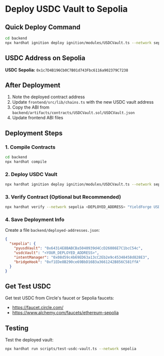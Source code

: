 # Deploy USDC Vault to Sepolia

## Quick Deploy Command

```bash
cd backend
npx hardhat ignition deploy ignition/modules/USDCVault.ts --network sepolia
```

## USDC Address on Sepolia
**USDC Sepolia:** `0x1c7D4B196Cb0C7B01d743Fbc6116a902379C7238`

## After Deployment

1. Note the deployed contract address
2. Update `frontend/src/lib/chains.ts` with the new USDC vault address
3. Copy the ABI from `backend/artifacts/contracts/USDCVault.sol/USDCVault.json`
4. Update frontend ABI files

## Deployment Steps

### 1. Compile Contracts
```bash
cd backend
npx hardhat compile
```

### 2. Deploy USDC Vault
```bash
npx hardhat ignition deploy ignition/modules/USDCVault.ts --network sepolia
```

### 3. Verify Contract (Optional but Recommended)
```bash
npx hardhat verify --network sepolia <DEPLOYED_ADDRESS> "YieldForge USDC Vault" "yfUSDC" "0x1c7D4B196Cb0C7B01d743Fbc6116a902379C7238"
```

### 4. Save Deployment Info

Create a file `backend/deployed-addresses.json`:
```json
{
  "sepolia": {
    "pyusdVault": "0x64314E8BABCBa5040939d4CcD26086E7C1bcC54c",
    "usdcVault": "<YOUR_DEPLOYED_ADDRESS>",
    "intentManager": "0x08d59c4b69ED63a13cC2Eb2e9c45348458d828E3",
    "bridgeHook": "0xf1EDe8B290ce69BbD16B3a3661242B856C581ffA"
  }
}
```

## Get Test USDC

Get test USDC from Circle's faucet or Sepolia faucets:
- https://faucet.circle.com/
- https://www.alchemy.com/faucets/ethereum-sepolia

## Testing

Test the deployed vault:
```bash
npx hardhat run scripts/test-usdc-vault.ts --network sepolia
```





